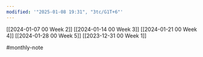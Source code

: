 ```yaml
---
modified: '"2025-01-08 19:31", "3tc/G1T+6"'
---
```

[[2024-01-07 00 Week 2]]
[[2024-01-14 00 Week 3]]
[[2024-01-21 00 Week 4]]
[[2024-01-28 00 Week 5]]
[[2023-12-31 00 Week 1]]



#monthly-note 


